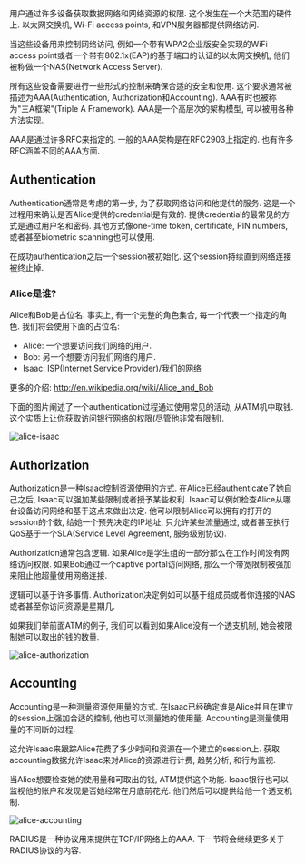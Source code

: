 用户通过许多设备获取数据网络和网络资源的权限. 这个发生在一个大范围的硬件上. 以太网交换机, Wi-Fi access points, 和VPN服务器都提供网络访问.

当这些设备用来控制网络访问, 例如一个带有WPA2企业版安全实现的WiFi access point或者一个带有802.1x(EAP)的基于端口的认证的以太网交换机, 他们被称做一个NAS(Network Access Server).

所有这些设备需要进行一些形式的控制来确保合适的安全和使用. 这个要求通常被描述为AAA(Authentication, Authorization和Accounting). AAA有时也被称为"三A框架"(Triple A Framework). AAA是一个高层次的架构模型, 可以被用各种方法实现.

AAA是通过许多RFC来指定的. 一般的AAA架构是在RFC2903上指定的. 也有许多RFC涵盖不同的AAA方面.

## Authentication

Authentication通常是考虑的第一步, 为了获取网络访问和他提供的服务. 这是一个过程用来确认是否Alice提供的credential是有效的. 提供credential的最常见的方式是通过用户名和密码. 其他方式像one-time token, certificate, PIN numbers, 或者甚至biometric scanning也可以使用.

在成功authentication之后一个session被初始化. 这个session持续直到网络连接被终止掉.

### Alice是谁?

Alice和Bob是占位名. 事实上, 有一个完整的角色集合, 每一个代表一个指定的角色. 我们将会使用下面的占位名:

* Alice: 一个想要访问我们网络的用户.
* Bob: 另一个想要访问我们网络的用户.
* Isaac: ISP(Internet Service Provider)/我们的网络

更多的介绍: <http://en.wikipedia.org/wiki/Alice_and_Bob>

下面的图片阐述了一个authentication过程通过使用常见的活动, 从ATM机中取钱. 这个实质上让你获取访问银行网络的权限(尽管他非常有限制).

![alice-isaac](http://akagi201.qiniudn.com/alice-isaac.png)

## Authorization
Authorization是一种Isaac控制资源使用的方式. 在Alice已经authenticate了她自己之后, Isaac可以强加某些限制或者授予某些权利. Isaac可以例如检查Alice从哪台设备访问网络和基于这点来做出决定. 他可以限制Alice可以拥有的打开的session的个数, 给她一个预先决定的IP地址, 只允许某些流量通过, 或者甚至执行QoS基于一个SLA(Service Level Agreement, 服务级别协议).

Authorization通常包含逻辑. 如果Alice是学生组的一部分那么在工作时间没有网络访问权限. 如果Bob通过一个captive portal访问网络, 那么一个带宽限制被强加来阻止他超量使用网络连接.

逻辑可以基于许多事情. Authorization决定例如可以基于组成员或者你连接的NAS或者甚至你访问资源是星期几.

如果我们举前面ATM的例子, 我们可以看到如果Alice没有一个透支机制, 她会被限制她可以取出的钱的数量.

![alice-authorization](http://akagi201.qiniudn.com/alice-authorization.png)

## Accounting
Accounting是一种测量资源使用量的方式. 在Isaac已经确定谁是Alice并且在建立的session上强加合适的控制, 他也可以测量她的使用量. Accounting是测量使用量的不间断的过程.

这允许Isaac来跟踪Alice花费了多少时间和资源在一个建立的session上. 获取accounting数据允许Isaac来对Alice的资源进行计费, 趋势分析, 和行为监视.

当Alice想要检查她的使用量和可取出的钱, ATM提供这个功能. Isaac银行也可以监视他的账户和发现是否她经常在月底前花光. 他们然后可以提供给他一个透支机制.

![alice-accounting](http://akagi201.qiniudn.com/alice-accounting.png)

RADIUS是一种协议用来提供在TCP/IP网络上的AAA. 下一节将会继续更多关于RADIUS协议的内容.
